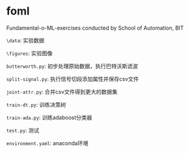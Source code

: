 # foml
 Fundamental-o-ML-exercises conducted by School of Automation, BIT

`\data`: 实验数据

`\figures`: 实验图像

`butterworth.py`: 初步处理原始数据，执行巴特沃斯滤波

`split-signal.py`: 执行信号切段添加属性并保存csv文件

`joint-attr.py`: 合并csv文件得到更大的数据集

`train-dt.py`: 训练决策树

`train-ada.py`: 训练adaboost分类器

`test.py`: 测试

`environment.yaml`: anaconda环境